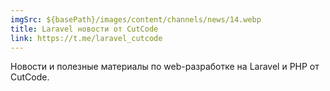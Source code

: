 ```yaml
---
imgSrc: ${basePath}/images/content/channels/news/14.webp
title: Laravel новости от CutCode
link: https://t.me/laravel_cutcode
---
```


Новости и полезные материалы по web-разработке на Laravel и PHP от CutCode.
